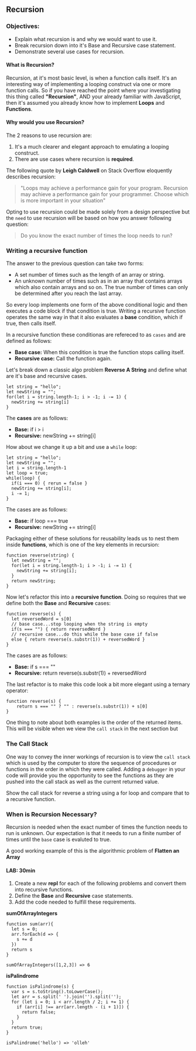 ## Recursion


### Objectives:

- Explain what recursion is and why we would want to use it. 
- Break recursion down into it's Base and Recursive case statement.
- Demonstrate several use cases for recursion.

#### What is Recursion?

Recursion, at it's most basic level, is when a function calls itself.  It's an interesting way of implementing a looping construct via one or more function calls.  So if you have reached the point where your investigating this thing called **"Recursion"**, AND your already familiar with JavaScript, then it's assumed you already know how to implement **Loops** and **Functions**. 

#### Why would you use Recursion? 

The 2 reasons to use recursion are:

1. It's a much clearer and elegant approach to emulating a looping construct.
2. There are use cases where recursion is **required**.  

The following quote by __Leigh Caldwell__ on Stack Overflow eloquently describes recursion:

>"Loops may achieve a performance gain for your program. Recursion may achieve a performance gain for your programmer.  Choose which is more important in your situation"
>

Opting to use recursion could be made solely from a design perspective but the `need` to use recursion will be based on how you answer following question: 

> Do you know the exact number of times the loop needs to run?


### Writing a recursive function

The answer to the previous question can take two forms:

- A set number of times such as the length of an array or string.
- An unknown number of times such as in an array that contains arrays which also contain arrays and so on. The true number of times can only be determined after you reach the last array. 

So every loop implements one form of the above conditional logic and then executes a code block if that condition is true.  Writing a recursive function operates the same way in that it also evaluates a **base** condition, which if true, then calls itself. 

In a recursive function these conditionas are refereced to as `cases` and are defined as follows: 

- **Base case:** When this condition is true the function stops calling itself.
- **Recursive case:** Call the function again.

Let's break down a classic algo problem **Reverse A String** and define what are it's base and recursive cases.

```
let string = "hello";
let newString = "";
for(let i = string.length-1; i > -1; i -= 1) {
  newString += string[i]
}
```

The **cases** are as follows:

- **Base:** if i > i 
- **Recursive:** newString += string[i]

How about we change it up a bit and use a `while` loop:

```
let string = "hello";
let newString = "";
let i = string.length-1
let loop = true;
while(loop) {
  if(i === 0) { rerun = false }
  newString += string[i];
  i -= 1;
}
```

The cases are as follows:
- **Base:** if loop === true
- **Recursive:** newString += string[i]

Packaging either of these solutions for reusability leads us to nest them inside **functions**, which is one of the key elements in recursion:

```
function reverse(string) {
  let newString = "";
  for(let i = string.length-1; i > -1; i -= 1) {
    newString += string[i];
  }
  return newString;
}
```

Now let's refactor this into a **recursive function**.  Doing so requires that we define both the **Base** and **Recursive** cases:

```
function reverse(s) {
  let reversedWord = s[0]
  // base case...stop looping when the string is empty
  if(s === "") { return reversedWord }
  // recursive case...do this while the base case if false
  else { return reverse(s.substr(1)) + reversedWord } 
}
```

The cases are as follows:
- **Base:** if s === ""
- **Recursive:** return reverse(s.substr(1)) + reversedWord 

The last refactor is to make this code look a bit more elegant using a ternary operator:

```
function reverse(s) {
	return s === "" ? "" : reverse(s.substr(1)) + s[0]
}
```

One thing to note about both examples is the order of the returned items. This will be visible when we view the `call stack` in the next section but  

### The Call Stack

One way to convey the inner workings of recursion is to view the `call stack` which is used by the computer to store the sequence of procedures or functions in the order in which they were called.  Adding a `debugger` in your code will provide you the opportunity to see the functions as they are pushed into the call stack as well as the current returned value. 

Show the call stack for reverse a string using a for loop and compare that to a recursive function. 

### When is Recursion Necessary? 

Recursion is needed when the exact number of times the function needs to run is unknown.  Our expectation is that it needs to run a finite number of times until the `base` case is evaluted to true.  

A good working example of this is the algorithmic problem of **Flatten an Array**

#### LAB: 30min

1. Create a new **repl** for each of the following problems and convert them into recursive functions.  
2. Define the **Base** and **Recursive** case statements.
5. Add the code needed to fulfill these requirements. 


**sumOfArrayIntegers**

```
function sum(arr){
  let s = 0;
  arr.forEach(d => {
    s += d
  })
  return s
}

sumOfArrayIntegers([1,2,3]) => 6
```

**isPalindrome**

```
function isPalindrome(s) {
  var s = s.toString().toLowerCase();
  let arr = s.split(' ').join('').split(''); 
  for (let i = 0; i < arr.length / 2; i += 1) {
    if (arr[i] !== arr[arr.length - (i + 1)]) {
      return false;
    }
  }
  return true;
}

isPalindrome('hello') => 'olleh'
```



